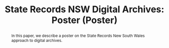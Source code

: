 ---
abstract: In this paper, we describe a poster on the State Records New South Wales
  approach to digital archives.
creators:
- Lehane, Richard
- Archer, Danny
- Findlay, Cassie
date: null
document_url: https://services.phaidra.univie.ac.at/api/object/o:378697/download
grand_parent: iPRES
institutions: []
keywords:
- recordkeeping
- archives
- state records new south wales
landing_page_url: https://phaidra.univie.ac.at/o:378697
language: eng
layout: publication
license: CC BY-NC-SA 3.0 AT
notes_url: null
parent: iPRES 2014
publication_type: poster
size: 61030
slides_url: null
source_name: iPRES
title: 'State Records NSW Digital Archives: Poster (Poster) '
year: 2014
---